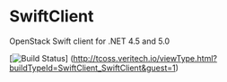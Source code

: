 # SwiftClient

OpenStack Swift client for .NET 4.5 and 5.0

[![Build Status](http://tcoss.veritech.io/app/rest/builds/buildType:id:SwiftClient_SwiftClient/statusIcon)]
(http://tcoss.veritech.io/viewType.html?buildTypeId=SwiftClient_SwiftClient&guest=1)
